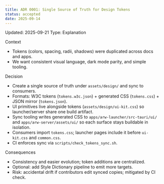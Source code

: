 ```yaml
---
title: ADR 0001: Single Source of Truth for Design Tokens
status: accepted
date: 2025-09-14
---
```

Updated: 2025-09-21
Type: Explanation

Context
- Tokens (colors, spacing, radii, shadows) were duplicated across docs and apps.
- We want consistent visual language, dark mode parity, and simple tooling.

Decision
- Create a single source of truth under `assets/design/` and sync to consumers.
- Formats: W3C tokens (`tokens.w3c.json`) + generated CSS (`tokens.css`) + JSON mirror (`tokens.json`).
- UI primitives live alongside tokens (`assets/design/ui-kit.css`) so launcher/server share one build artifact.
- Sync tooling writes generated CSS to `apps/arw-launcher/src-tauri/ui/` and `apps/arw-server/assets/ui/` so each surface stays buildable in isolation.
- Consumers import `tokens.css`; launcher pages include it before `ui-kit.css` and `common.css`.
- CI enforces sync via `scripts/check_tokens_sync.sh`.

Consequences
- Consistency and easier evolution; token additions are centralized.
- Optional: add Style Dictionary pipeline to emit more targets.
- Risk: accidental drift if contributors edit synced copies; mitigated by CI check.

